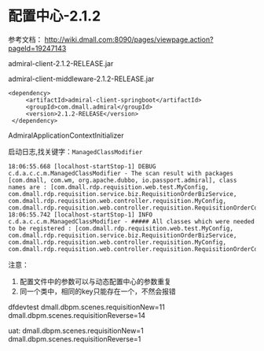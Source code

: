 # 配置中心-2.1.2

参考文档：
http://wiki.dmall.com:8090/pages/viewpage.action?pageId=19247143



admiral-client-2.1.2-RELEASE.jar

admiral-client-middleware-2.1.2-RELEASE.jar

```
<dependency>
     <artifactId>admiral-client-springboot</artifactId>
     <groupId>com.dmall.admiral</groupId>
     <version>2.1.2-RELEASE</version>
 </dependency>
```



AdmiralApplicationContextInitializer


启动日志,找关键字：`ManagedClassModifier`
```
18:06:55.668 [localhost-startStop-1] DEBUG c.d.a.c.c.m.ManagedClassModifier - The scan result with packages [com.dmall, com.wm, org.apache.dubbo, io.passport.admiral], class names are : [com.dmall.rdp.requisition.web.test.MyConfig, com.dmall.rdp.requisition.service.biz.RequisitionOrderBizService, com.dmall.rdp.requisition.web.controller.requisition.MyConfig, com.dmall.rdp.requisition.web.controller.requisition.RequisitionOrderController]
18:06:55.742 [localhost-startStop-1] INFO c.d.a.c.c.m.ManagedClassModifier - ##### All classes which were needed to be registered : [com.dmall.rdp.requisition.web.test.MyConfig, com.dmall.rdp.requisition.service.biz.RequisitionOrderBizService, com.dmall.rdp.requisition.web.controller.requisition.MyConfig, com.dmall.rdp.requisition.web.controller.requisition.RequisitionOrderController]
```

注意：
1. 配置文件中的参数可以与动态配置中心的参数重复
2. 同一个类中，相同的key只能存在一个，不然会报错




dfdevtest
dmall.dbpm.scenes.requisitionNew=11
dmall.dbpm.scenes.requisitionReverse=14

uat:
dmall.dbpm.scenes.requisitionNew=1
dmall.dbpm.scenes.requisitionReverse=1



